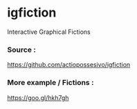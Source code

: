 # igfiction
Interactive Graphical Fictions

### Source :
https://github.com/actiopossesivo/igfiction

### More example / Fictions :
https://goo.gl/hkh7gh
